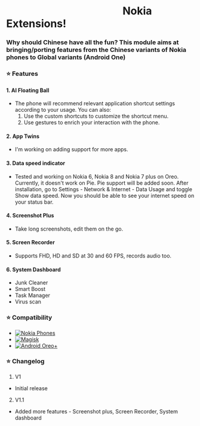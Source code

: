 # &nbsp;&nbsp; &nbsp;&nbsp;&nbsp;&nbsp;&nbsp;&nbsp;&nbsp;&nbsp;&nbsp;&nbsp;&nbsp;&nbsp; &nbsp;&nbsp;&nbsp;&nbsp;&nbsp;&nbsp;&nbsp;&nbsp;&nbsp;&nbsp;&nbsp;&nbsp;&nbsp;&nbsp;&nbsp;&nbsp;&nbsp;&nbsp;&nbsp;&nbsp;&nbsp;&nbsp; &nbsp;&nbsp;&nbsp;&nbsp; &nbsp;&nbsp; Nokia Extensions!

<h3>Why should Chinese have all the fun? 
This module aims at bringing/porting features from the Chinese variants of Nokia phones to Global variants (Android One)</h3>

### ⭐ Features
#### 1. AI Floating Ball 
  *  The phone will recommend relevant application shortcut settings according to your usage. 
  You can also: 
     1. Use the custom shortcuts to customize the shortcut menu.
     2. Use gestures to enrich your interaction with the phone.  
     
#### 2. App Twins
  * I'm working on adding support for more apps.      

#### 3. Data speed indicator
   * Tested and working on Nokia 6, Nokia 8 and Nokia 7 plus on Oreo. Currently, it doesn't work on Pie. Pie support will be added soon. After installation, go to Settings - Network & Internet - Data Usage and toggle Show data speed. Now you should be able to see your internet speed on your status bar.
   
#### 4. Screenshot Plus
  * Take long screenshots, edit them on the go.
  
#### 5. Screen Recorder
  * Supports FHD, HD and SD at 30 and 60 FPS, records audio too.

#### 6. System Dashboard
  * Junk Cleaner
  * Smart Boost
  * Task Manager
  * Virus scan

### ⭐ Compatibility
<ul>
<li><a href="https://www.nokia.com/phones/en_int" rel="nofollow"><img src="https://img.shields.io/badge/Nokia-Android%20phones-blue.svg" alt="Nokia Phones" data-canonical-src="https://img.shields.io/badge/Nokia-Android%20phones-blue.svg" style="max-width:100%;"></a></li>
<li><a href="https://forum.xda-developers.com/apps/magisk/official-magisk-v7-universal-systemless-t3473445" rel="nofollow"><img src="https://camo.githubusercontent.com/1d5e7913eafa1706092bbf582a9cfa5d5935deca/68747470733a2f2f696d672e736869656c64732e696f2f62616467652f4d616769736b2d31372532422d3030423339422e737667" alt="Magisk" data-canonical-src="https://img.shields.io/badge/Magisk-17%2B-00B39B.svg" style="max-width:100%;"></a></li>
<li><a href="https://www.android.com/versions/oreo-8-0/" rel="nofollow"><img src="https://camo.githubusercontent.com/21112d533c9948482b57f6e6311c4b3a8bd8e2c9/68747470733a2f2f696d672e736869656c64732e696f2f62616467652f4f72656f2d382e302b2d626c75652e737667" alt="Android Oreo+" data-canonical-src="https://img.shields.io/badge/Oreo-8.0+-blue.svg" style="max-width:100%;"></a></li>
</ul>  

### ⭐ Changelog 
1. V1
  * Initial release

2. V1.1
  * Added more features - Screenshot plus, Screen Recorder, System dashboard
  
